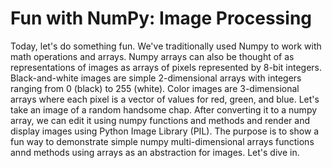# Fun with NumPy: Image Processing

Today, let's do something fun. We've traditionally used Numpy to work with math operations and arrays. Numpy arrays can also be thought of as representations of images as arrays of pixels represented by 8-bit integers. Black-and-white images are simple 2-dimensional arrays with integers ranging from 0 (black) to 255 (white). Color images are 3-dimensional arrays where each pixel is a vector of values for red, green, and blue. Let's take an image of a random handsome chap. After converting it to a numpy array, we can edit it using numpy functions and methods and render and display images using Python Image Library (PIL). The purpose is to show a fun way to demonstrate simple numpy multi-dimensional arrays functions annd methods using arrays as an abstraction for images. Let's dive in.
